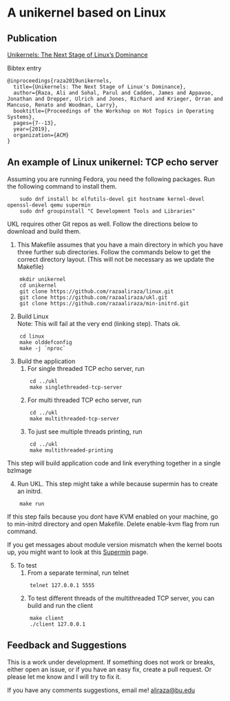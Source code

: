 # A unikernel based on Linux

## Publication ##
[Unikernels: The Next Stage of Linux’s Dominance](https://razaaliraza.github.io/papers/UKL.pdf) 

Bibtex entry
```
@inproceedings{raza2019unikernels,
  title={Unikernels: The Next Stage of Linux's Dominance},
  author={Raza, Ali and Sohal, Parul and Cadden, James and Appavoo, Jonathan and Drepper, Ulrich and Jones, Richard and Krieger, Orran and Mancuso, Renato and Woodman, Larry},
  booktitle={Proceedings of the Workshop on Hot Topics in Operating Systems},
  pages={7--13},
  year={2019},
  organization={ACM}
}
```

## An example of Linux unikernel: TCP echo server  ##

Assuming you are running Fedora, you need the following packages. Run the following command to install them.
```
    sudo dnf install bc elfutils-devel git hostname kernel-devel openssl-devel qemu supermin
    sudo dnf groupinstall "C Development Tools and Libraries"
```

UKL requires other Git repos as well. Follow the directions below to download and build them.

1. This Makefile assumes that you have a main directory in which you have three further sub directories. Follow the commands below to get the correct directory layout. (This will not be necessary as we update the Makefile)  
```
    mkdir unikernel
    cd unikernel
    git clone https://github.com/razaaliraza/linux.git
    git clone https://github.com/razaaliraza/ukl.git
    git clone https://github.com/razaaliraza/min-initrd.git
```
2. Build Linux  
Note: This will fail at the very end (linking step). Thats ok.
```
    cd linux
    make olddefconfig
    make -j `nproc`
```
3. Build the application
    1. For single threaded TCP echo server, run
    ```
        cd ../ukl
        make singlethreaded-tcp-server
    ```
    2. For multi threaded TCP echo server, run
    ```
        cd ../ukl
        make multithreaded-tcp-server
    ```
    3. To just see multiple threads printing, run
    ```
        cd ../ukl
        make multithreaded-printing
    ```
This step will build application code and link everything together in a single bzImage

4. Run UKL. This step might take a while because supermin has to create an initrd. 
```
    make run
```
 If this step fails because you dont have KVM enabled on your machine, go to min-initrd directory and open Makefile. Delete enable-kvm flag from run command.  
   
 If you get messages about module version mismatch when the kernel boots up, you might want to look at this [Supermin](http://libguestfs.org/supermin.1.html#USING-A-CUSTOM-KERNEL-AND-KERNEL-MODULES) page.

5. To test
    1. From a separate terminal, run telnet
    ```
        telnet 127.0.0.1 5555
    ```
    2. To test different threads of the multithreaded TCP server, you can build and run the client
    ```
        make client
        ./client 127.0.0.1
    ```

## Feedback and Suggestions ##
This is a work under development. If something does not work or breaks, either open an issue, or if you have an easy fix, create a pull request. Or please let me know and I will try to fix it.

If you have any comments suggestions, email me! aliraza@bu.edu
